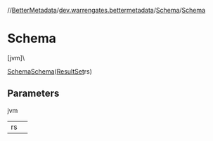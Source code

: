 //[BetterMetadata](../../../index.md)/[dev.warrengates.bettermetadata](../index.md)/[Schema](index.md)/[Schema](-schema.md)

# Schema

[jvm]\

[Schema](index.md)[Schema](-schema.md)([ResultSet](https://docs.oracle.com/javase/8/docs/api/java/sql/ResultSet.html)rs)

## Parameters

jvm

| | |
|---|---|
| rs |  |
